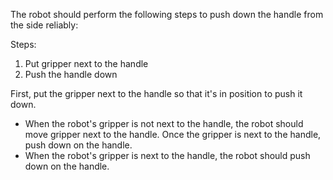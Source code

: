 The robot should perform the following steps to push down the handle from the side reliably:

Steps: 
1. Put gripper next to the handle 
2. Push the handle down

First, put the gripper next to the handle so that it's in position to push it down.
- When the robot's gripper is not next to the handle, the robot should move gripper next to the handle.
Once the gripper is next to the handle, push down on the handle.
- When the robot's gripper is next to the handle, the robot should push down on the handle.